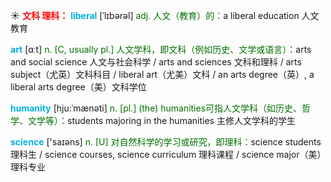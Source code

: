 ☀ <font color="red">**文科 理科：**</font>
<font color="sky blue">**liberal**</font> [ˈlɪbərəl]
<font color="rgb(227, 108, 9)">adj. 人文（教育）的：</font>a liberal education 人文教育

<font color="sky blue">**art**</font> [ɑːt] 
<font color="rgb(227, 108, 9)">n. [C, usually pl.] 人文学科，即文科（例如历史、文学或语言）：</font>arts and social science 人文与社会科学 / arts and sciences 文科和理科 / arts subject（尤英）文科科目 / liberal art（尤美）文科 / an arts degree（英）, a liberal arts degree（美）文科学位
           
<font color="sky blue">**humanity**</font> [hju:ˈmænəti]
<font color="rgb(227, 108, 9)">n. [pl.] (the) humanities可指人文学科（如历史、哲学、文学等）：</font>students majoring in the humanities 主修人文学科的学生

<font color="sky blue">**science**</font> ['saɪəns] 
<font color="rgb(227, 108, 9)">n. [U] 对自然科学的学习或研究，即理科：</font>science students 理科生 / science courses, science curriculum 理科课程 / science major（美）理科专业
